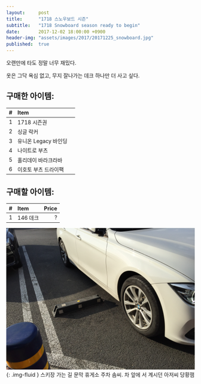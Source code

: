 ```yaml
---
layout:     post
title:      "1718 스노우보드 시즌"
subtitle:   "1718 Snowboard season ready to begin"
date:       2017-12-02 18:00:00 +0900
header-img: "assets/images/2017/20171225_snowboard.jpg"
published:  true
---
```


오랜만에 타도 정말 너무 재밌다.

옷은 그닥 욕심 없고, 무지 잘나가는 데크 하나만 더 사고 싶다.

## 구매한 아이템:

| # | Item | <!--Price--> |
| :-: | :- | -: |
| 1 | 1718 시즌권 | <!--229,000--> |
| 2 | 싱글 락커 | <!--90,000--> |
| 3 | 유니온 Legacy 바인딩 | <!--280,000--> |
| 4 | 나이트로 부츠 | <!--280,000--> |
| 5 | 홀리데이 바라크라바 | <!--29,000--> |
| 6 | 이호토 부츠 드라이팩 | <!--24,000--> |

## 구매할 아이템:

| # | Item | Price |
| :-: | :- | -: |
| 1 | 146 데크 | ? |

![문막 휴게소 주차 솜씨](/assets/images/2017/20171202_parking.jpg){: .img-fluid }
<span class="caption text-muted">스키장 가는 길 문막 휴게소 주차 솜씨. 차 앞에 서 계시던 아저씨 당황잼</span>

